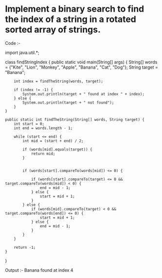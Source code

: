  # Implement a binary search to find the index of a string in a rotated sorted array of strings.

 Code :- 

 import java.util.*;

class findStringIndex {
    public static void main(String[] args) {
        String[] words = {"Kite", "Lion", "Monkey", "Apple", "Banana", "Cat", "Dog"};
        String target = "Banana";

        int index = findTheString(words, target);

        if (index != -1) {
            System.out.println(target + " found at index " + index);
        } else {
            System.out.println(target + " not found");
        }
    }

    public static int findTheString(String[] words, String target) {
        int start = 0;
        int end = words.length - 1;

        while (start <= end) {
            int mid = (start + end) / 2;

            if (words[mid].equals(target)) {
                return mid;
            }


            if (words[start].compareTo(words[mid]) <= 0) {

                if (words[start].compareTo(target) <= 0 && target.compareTo(words[mid]) < 0) {
                    end = mid - 1;
                } else {
                    start = mid + 1;
                }
            } else {
                if (words[mid].compareTo(target) < 0 && target.compareTo(words[end]) <= 0) {
                    start = mid + 1;
                } else {
                    end = mid - 1;
                }
            }
        }

        return -1;
    }
}

Output :-
Banana found at index 4

